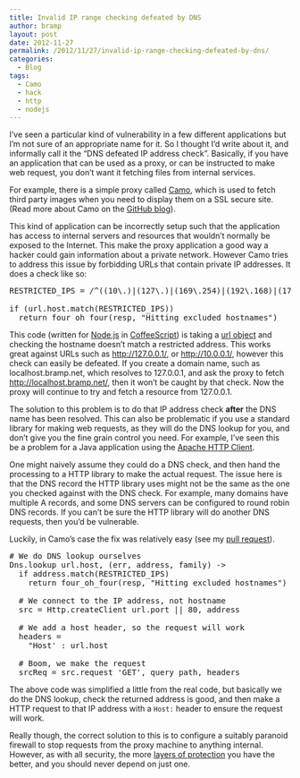 ```yaml
---
title: Invalid IP range checking defeated by DNS
author: bramp
layout: post
date: 2012-11-27
permalink: /2012/11/27/invalid-ip-range-checking-defeated-by-dns/
categories:
  - Blog
tags:
  - Camo
  - hack
  - http
  - nodejs
---
```

I&#8217;ve seen a particular kind of vulnerability in a few different applications but I&#8217;m not sure of an appropriate name for it. So I thought I&#8217;d write about it, and informally call it the &#8220;DNS defeated IP address check&#8221;. Basically, if you have an application that can be used as a proxy, or can be instructed to make web request, you don&#8217;t want it fetching files from internal services. <!--more-->

For example, there is a simple proxy called [Camo][1], which is used to fetch third party images when you need to display them on a SSL secure site. (Read more about Camo on the [GitHub blog][2]).

This kind of application can be incorrectly setup such that the application has access to internal servers and resources that wouldn&#8217;t normally be exposed to the Internet. This make the proxy application a good way a hacker could gain information about a private network. However Camo tries to address this issue by forbidding URLs that contain private IP addresses. It does a check like so:

<pre>RESTRICTED_IPS = /^((10\.)|(127\.)|(169\.254)|(192\.168)|(172\.((1[6-9])|(2[0-9])|(3[0-1]))))/

if (url.host.match(RESTRICTED_IPS))
  return four_oh_four(resp, "Hitting excluded hostnames")
</pre>

This code (written for [Node.js][3] in [CoffeeScript][4]) is taking a [url object][5] and checking the hostname doesn&#8217;t match a restricted address. This works great against URLs such as <http://127.0.0.1/>, or <http://10.0.0.1/>, however this check can easily be defeated. If you create a domain name, such as localhost.bramp.net, which resolves to 127.0.0.1, and ask the proxy to fetch <http://localhost.bramp.net/>, then it won&#8217;t be caught by that check. Now the proxy will continue to try and fetch a resource from 127.0.0.1.

The solution to this problem is to do that IP address check **after** the DNS name has been resolved. This can also be problematic if you use a standard library for making web requests, as they will do the DNS lookup for you, and don&#8217;t give you the fine grain control you need. For example, I&#8217;ve seen this be a problem for a Java application using the [Apache HTTP Client][6].

One might naively assume they could do a DNS check, and then hand the processing to a HTTP library to make the actual request. The issue here is that the DNS record the HTTP library uses might not be the same as the one you checked against with the DNS check. For example, many domains have multiple A records, and some DNS servers can be configured to round robin DNS records. If you can&#8217;t be sure the HTTP library will do another DNS requests, then you&#8217;d be vulnerable.

Luckily, in Camo&#8217;s case the fix was relatively easy (see my [pull request][7]).

<pre># We do DNS lookup ourselves
Dns.lookup url.host, (err, address, family) ->
  if address.match(RESTRICTED_IPS)
    return four_oh_four(resp, "Hitting excluded hostnames")

  # We connect to the IP address, not hostname
  src = Http.createClient url.port || 80, address

  # We add a host header, so the request will work
  headers = 
    "Host' : url.host

  # Boom, we make the request
  srcReq = src.request 'GET', query_path, headers
</pre>

The above code was simplified a little from the real code, but basically we do the DNS lookup, check the returned address is good, and then make a HTTP request to that IP address with a `Host:` header to ensure the request will work.

Really though, the correct solution to this is to configure a suitably paranoid firewall to stop requests from the proxy machine to anything internal. However, as with all security, the more [layers of protection][8] you have the better, and you should never depend on just one.

 [1]: https://github.com/atmos/camo
 [2]: https://github.com/blog/743-sidejack-prevention-phase-3-ssl-proxied-assets
 [3]: http://nodejs.org/
 [4]: http://coffeescript.org/
 [5]: http://nodejs.org/api/url.html
 [6]: http://hc.apache.org/httpclient-3.x/
 [7]: https://github.com/atmos/camo/pull/19
 [8]: http://en.wikipedia.org/wiki/Swiss_cheese_model